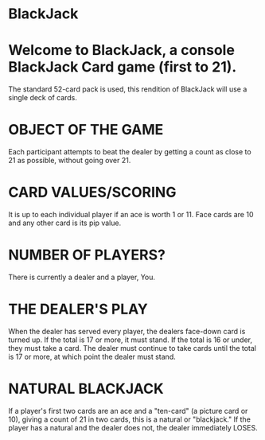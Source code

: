 # BlackJack

# Welcome to BlackJack, a console BlackJack Card game (first to 21).

The standard 52-card pack is used, this rendition of BlackJack will use a single deck of cards.

# OBJECT OF THE GAME
Each participant attempts to beat the dealer by getting a count as close to 21 as possible, without going over 21.

# CARD VALUES/SCORING
It is up to each individual player if an ace is worth 1 or 11. Face cards are 10 and any other card is its pip value.

# NUMBER OF PLAYERS?
There is currently a dealer and a player, You.

# THE DEALER'S PLAY
When the dealer has served every player, the dealers face-down card is turned up.
If the total is 17 or more, it must stand. If the total is 16 or under, they must take a card.
The dealer must continue to take cards until the total is 17 or more, at which point the dealer must stand.

# NATURAL BLACKJACK
If a player's first two cards are an ace and a "ten-card" (a picture card or 10), giving a count of 21 in two cards, this is a natural or "blackjack."
If the player has a natural and the dealer does not, the dealer immediately LOSES.

